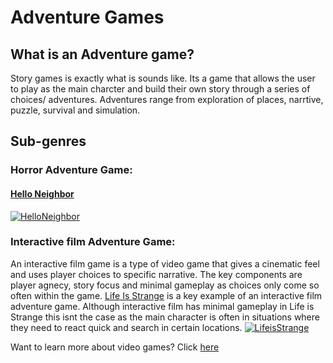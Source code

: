 # Adventure Games

## What is an Adventure game?
Story games is exactly what is sounds like. Its a game that allows the user to play as the main charcter and build their own story through a series of choices/ adventures. Adventures range from exploration of places, narrtive, puzzle, survival and simulation. 
## Sub-genres
### Horror Adventure Game:
#### [Hello Neighbor](helloneigh/neighbor.md) 

[![HelloNeighbor](https://static.wikia.nocookie.net/fictionalcrossover/images/3/3c/NeighborLogo.webp/revision/latest/scale-to-width-down/1200?cb=20220818134933)](https://store.steampowered.com/app/1321680/Hello_Neighbor_2/)


### Interactive film Adventure Game:
An interactive film game is a type of video game that gives a cinematic feel and uses player choices to specific narrative. The key components are player agnecy, story focus and minimal gameplay as choices only come so often within the game. [Life Is Strange](strangelife/strangelife.md) is a key example of an interactive film adventure game. Although interactive film has minimal gameplay in Life is Strange this isnt the case as the main character is often in situations where they need to react quick and search in certain locations.
[![LifeisStrange](https://upload.wikimedia.org/wikipedia/commons/0/09/Life_Is_Strange.png)](https://lifeisstrange.square-enix-games.com/en-us)


Want to learn more about video games? Click [here][another place]

[another place]: https://github.com/319SoftDev/wiki-project-group-row-2/blob/main/videogame/readme.md

